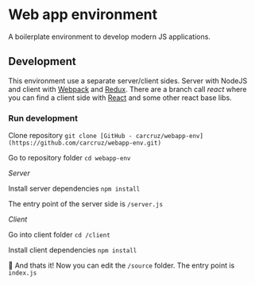 # Web app environment
A boilerplate environment to develop modern JS applications. 

## Development
This environment use a separate server/client sides. Server with NodeJS and client with [Webpack](https://webpack.js.org/) and  [Redux](https://redux.js.org/). There are a branch call *react* where you can find a client side with [React](https://reactjs.org/) and some other react base libs.

### Run development 

Clone repository 
`git clone [GitHub - carcruz/webapp-env](https://github.com/carcruz/webapp-env.git)`

Go to repository  folder
`cd webapp-env`

*Server*
 
Install server dependencies
 `npm install`

The entry point of the server side is `/server.js`

*Client*

Go into client folder
`cd /client`

Install client dependencies
 `npm install`

:rocket: And thats it! Now you can edit the `/source` folder. The entry point is `index.js` 
